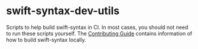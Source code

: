 # swift-syntax-dev-utils

Scripts to help build swift-syntax in CI. In most cases, you should not need to run these scripts yourself. The [Contributing Guide](../CONTRIBUTING.md) contains information of how to build swift-syntax locally.
